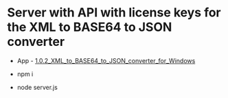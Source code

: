 # Server with API with license keys for the XML to BASE64 to JSON converter

- App - [1.0.2_XML_to_BASE64_to_JSON_converter_for_Windows](https://github.com/aemorozov/1.0.2_XML_to_BASE64_to_JSON_converter_for_Windows)

- npm i
- node server.js
